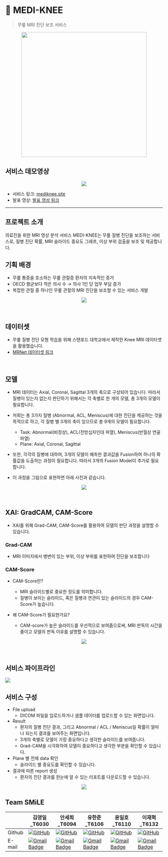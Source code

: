 # 🩻 MEDI-KNEE
> 무릎 MRI 진단 보조 서비스  

<p align = "center"> <img src= "https://github.com/boostcampaitech6/level2-3-cv-finalproject-cv-13/assets/49268298/3abc596a-d15d-4990-8cc5-2e3e3634dc96" width=400 height=400><p/>


## 서비스 데모영상

<p align = "center"> <img src="https://github.com/boostcampaitech6/level2-3-cv-finalproject-cv-13/assets/70832671/447950c6-0ae2-414c-bd16-015983d9c60b"> <p/>

- 서비스 링크: [mediknee.site](http://mediknee.site)
- 발표 영상: [발표 영상 링크](https://www.youtube.com/watch?v=7XdgcU41urQ)

<hr>

## 프로젝트 소개
의료진을 위한 MRI 영상 분석 서비스 MEDI-KNEE는 무릎 질병 진단을 보조하는 서비스로, 질병 진단 확률, MRI 슬라이드 중요도 그래프, 이상 부위 검출을 보조 및 제공합니다.
<br>



## 기획 배경
- 무릎 통증을 호소하는 무릎 관절증 환자의 지속적인 증가
- OECD 평균보다 적은 의사 수 → 의사 1인 당 업무 부담 증가
- 복잡한 관절 중 하나인 무릎 관절의 MRI 진단을 보조할 수 있는 서비스 개발  
<p align = "center"> <img src="https://github.com/boostcampaitech6/level2-3-cv-finalproject-cv-13/assets/49268298/4a3629cd-c4be-4927-a674-c1a993d4c628"> <p/>
<br>

## 데이터셋
- 무릎 질병 진단 모형 학습을 위해 스탠포드 대학교에서 제작한 Knee MRI 데이터셋을 활용했습니다.
- [MRNet 데이터셋 링크](https://stanfordmlgroup.github.io/competitions/mrnet/)

<br>

## 모델

- MRI 데이터는 Axial, Coronal, Sagittal 3개의 축으로 구성되어 있습니다. 따라서 질병이 있는지 없는지 판단하기 위해서는 각 축별로 한 개의 모델, 총 3개의 모델이 필요합니다.
- 저희는 총 3가지 질병 (Abnormal, ACL, Meniscus)에 대한 진단을 제공하는 것을 목적으로 하고, 각 질병 별 3개의 축이 있으므로 총 9개의 모델이 필요합니다.

    - Task: Abnormal(비정상), ACL(전방십자인대 파열), Meniscus(반월상 연골 파열)
    - Plane: Axial, Coronal, Sagittal

- 또한, 각각의 질병에 대하여, 3개의 모델이 예측한 결과값을 Fusion하여 하나의 확률값을 도출하는 과정이 필요합니다. 따라서 3개의 Fusion Model이 추가로 필요합니다.
- 이 과정을 그림으로 표현하면 아래 사진과 같습니다.

<p align = "center"> <img src="https://github.com/boostcampaitech6/level2-3-cv-finalproject-cv-13/assets/49268298/522ec459-9217-4093-aa58-21b4940ccf3c"> <p/>

<br>

## XAI: GradCAM, CAM-Score
- XAI를 위해 Grad-CAM, CAM-Score를 활용하여 모델의 판단 과정을 설명할 수 있습니다.

### Grad-CAM
- MRI 이미지에서 병변이 있는 부위, 이상 부위를 표현하여 진단을 보조합니다

### CAM-Score
- CAM-Score란?​
    - MRI 슬라이드별로 중요한 정도를 의미합니다.​
    - 질병이 보이는 슬라이드, 혹은 질병과 연관이 있는 슬라이드의 경우 CAM-Score가 높습니다.​

- 왜 CAM-Score가 필요한가요?​
    - CAM-score가 높은 슬라이드를 우선적으로 보여줌으로써, MRI 판독의 시간을 줄이고 모델의 판독 이유를 설명할 수 있습니다.

<p align = "center"> <img src="https://github.com/boostcampaitech6/level2-3-cv-finalproject-cv-13/assets/70832671/11b0570f-6cfc-4b5e-b651-5b120c70473b"> <p/>
<br>

## 서비스 파이프라인

<img src="https://github.com/boostcampaitech6/level2-3-cv-finalproject-cv-13/assets/78347296/5635bcd8-b7a0-40c0-8ca8-cfcc19cd0837">

<br>

## 서비스 구성
- File upload
    - DICOM 파일을 업로드하거나 샘플 데이터를 업로드할 수 있는 화면입니다.
- Result
    - 환자의 질병 진단 결과, 그리고 Abnormal / ACL / Meniscus일 확률이 얼마나 되는지 결과를 보여주는 화면입니다.
    - 3개의 축별로 모델이 가장 중요하다고 생각한 슬라이드를 보여줍니다.
    - Grad-CAM을 시각화하여 모델이 중요하다고 생각한 부분을 확인할 수 있습니다.
- Plane 별 전체 data 확인
    - 슬라이드 별 중요도를 확인할 수 있습니다.
- 결과에 따른 report 생성
    - 환자의 진단 결과를 한눈에 알 수 있는 리포트를 다운로드할 수 있습니다.
<p align = "center"> <img src="https://github.com/boostcampaitech6/level2-3-cv-finalproject-cv-13/assets/49268298/d778ad54-d24a-4d1c-adac-7093596443ca"> <p/>


## Team SMiLE

|    | 김영일_T6030 | 안세희_T6094 | 유한준_T6106 | 윤일호_T6110 | 이재혁_T6132 |
|---|        ---        |        ---        |        ---        |          ---      |        ---        |
|Github|[![GitHub](https://img.shields.io/badge/github-%23121011.svg?style=for-the-badge&logo=github&logoColor=white)](https://github.com/patrashu)|[![GitHub](https://img.shields.io/badge/github-%23121011.svg?style=for-the-badge&logo=github&logoColor=white)](https://github.com/seheeAn)|[![GitHub](https://img.shields.io/badge/github-%23121011.svg?style=for-the-badge&logo=github&logoColor=white)](https://github.com/lukehanjun)|[![GitHub](https://img.shields.io/badge/github-%23121011.svg?style=for-the-badge&logo=github&logoColor=white)](https://github.com/yuniroro)|[![GitHub](https://img.shields.io/badge/github-%23121011.svg?style=for-the-badge&logo=github&logoColor=white)](https://github.com/NewP1)|
|E-mail|[![Gmail Badge](https://img.shields.io/badge/Gmail-d14836?style=flat-square&logo=Gmail&logoColor=white&link=qhdrmfdl123@gmail.com)](mailto:qhdrmfdl123@gmail.com)|[![Gmail Badge](https://img.shields.io/badge/Gmail-d14836?style=flat-square&logo=Gmail&logoColor=white&link=imash0525@gmail.com)](mailto:imash0525@gmail.com)|[![Gmail Badge](https://img.shields.io/badge/Gmail-d14836?style=flat-square&logo=Gmail&logoColor=white&link=lukehanjun@gmail.com)](mailto:lukehanjun@gmail.com)|[![Gmail Badge](https://img.shields.io/badge/Gmail-d14836?style=flat-square&logo=Gmail&logoColor=white&link=ilho7159@gmail.com)](mailto:ilho7159@gmail.com)|[![Gmail Badge](https://img.shields.io/badge/Gmail-d14836?style=flat-square&logo=Gmail&logoColor=white&link=jaehyuk712@gmail.com)](mailto:jaehyuk712@gmail.com)|